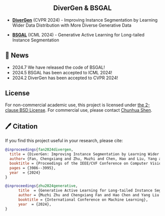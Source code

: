 <div align="center">
<h2>DiverGen & BSGAL</h2>
</div>

- [**DiverGen**](DiverGen) (CVPR 2024) - Improving Instance Segmentation by Learning Wider Data Distribution with More Diverse Generative Data

- [**BSGAL**](BSGAL) (ICML 2024) - Generative Active Learning for Long-tailed Instance Segmentation

## 📣 News
- 2024.7 We have released the code of BSGAL!
- 2024.5 BSGAL has been accepted to ICML 2024!
- 2024.2 DiverGen has been accepted to CVPR 2024!
  
## License
For non-commercial academic use, this project is licensed under [the 2-clause BSD License](https://opensource.org/license/bsd-2-clause). 
For commercial use, please contact [Chunhua Shen](chhshen@gmail.com).




## 🖊️ Citation
If you find this project useful in your research, please cite:

```BibTeX
@inproceedings{fan2024divergen,
  title = {DiverGen: Improving Instance Segmentation by Learning Wider Data Distribution with More Diverse Generative Data},
  author= {Fan, Chengxiang and Zhu, Muzhi and Chen, Hao and Liu, Yang and Wu, Weijia and Zhang, Huaqi and Shen, Chunhua},
  booktitle = {Proceedings of the IEEE/CVF Conference on Computer Vision and Pattern Recognition},
  pages = {3986--3995},
  year  = {2024}
}

@inproceedings{zhu2024generative,
      title  = {Generative Active Learning for Long-tailed Instance Segmentation}, 
      author = {Muzhi Zhu and Chengxiang Fan and Hao Chen and Yang Liu and Weian Mao and Xiaogang Xu and Chunhua Shen},
      booktitle = {International Conference on Machine Learning},
      year  = {2024},
}
```
